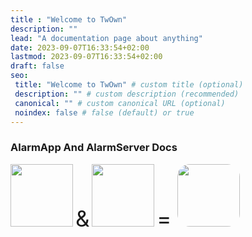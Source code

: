 ```yaml
---
title : "Welcome to TwOwn"
description: ""
lead: "A documentation page about anything"
date: 2023-09-07T16:33:54+02:00
lastmod: 2023-09-07T16:33:54+02:00
draft: false
seo:
 title: "Welcome to TwOwn" # custom title (optional)
 description: "" # custom description (recommended)
 canonical: "" # custom canonical URL (optional)
 noindex: false # false (default) or true
---
```


### AlarmApp And AlarmServer Docs



<p>
<image src="svg/swiftui.svg" width=100 />
<span style="font-size: 35px">&</span>
<image src="svg/golang.svg" width=100 />
<span style="font-size: 35px"> = </span>
<image src="images/logo.png" width=100 style="border-radius:20px"/>
</p>


